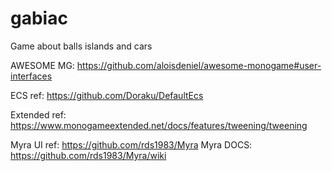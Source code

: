# gabiac
Game about balls islands and cars

AWESOME MG: https://github.com/aloisdeniel/awesome-monogame#user-interfaces

ECS ref: https://github.com/Doraku/DefaultEcs

Extended ref: https://www.monogameextended.net/docs/features/tweening/tweening

Myra UI ref: https://github.com/rds1983/Myra
Myra DOCS: https://github.com/rds1983/Myra/wiki
